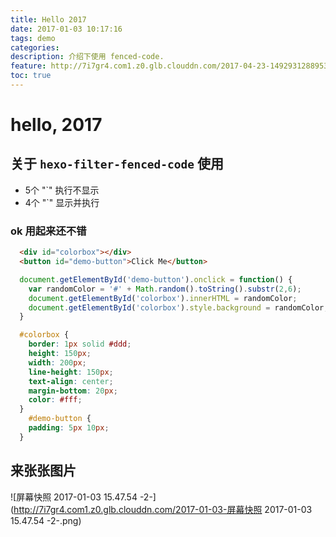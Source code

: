 ```yaml
---
title: Hello 2017
date: 2017-01-03 10:17:16
tags: demo
categories: 
description: 介绍下使用 fenced-code.
feature: http://7i7gr4.com1.z0.glb.clouddn.com/2017-04-23-14929312889535.jpg
toc: true
---
```


# hello, 2017

## 关于 `hexo-filter-fenced-code` 使用
  - 5个 "`" 执行不显示
  - 4个 "`" 显示并执行

### ok 用起来还不错

`````html
  <div id="colorbox"></div>
  <button id="demo-button">Click Me</button>
`````

````javascript
  document.getElementById('demo-button').onclick = function() {
    var randomColor = '#' + Math.random().toString().substr(2,6);
    document.getElementById('colorbox').innerHTML = randomColor;
    document.getElementById('colorbox').style.background = randomColor;
  }
````

````css
  #colorbox {
    border: 1px solid #ddd;
    height: 150px;
    width: 200px;
    line-height: 150px;
    text-align: center;
    margin-bottom: 20px;
    color: #fff;
  }
    #demo-button {
    padding: 5px 10px;
  }
````


## 来张张图片
![屏幕快照 2017-01-03 15.47.54 -2-](http://7i7gr4.com1.z0.glb.clouddn.com/2017-01-03-屏幕快照 2017-01-03 15.47.54 -2-.png)





